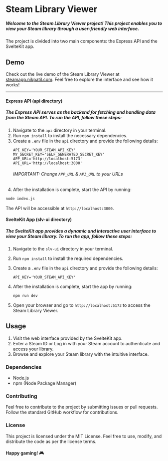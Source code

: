 # Steam Library Viewer

##### Welcome to the Steam Library Viewer project! This project enables you to view your Steam library through a user-friendly web interface.

The project is divided into two main components: the Express API and the SvelteKit app.

## Demo

Check out the live demo of the Steam Library Viewer at [steamapp.nikpatil.com](https://steamapp.nikpatil.com). Feel free to explore the interface and see how it works!

---

#### Express API (api directory)

##### The Express API serves as the backend for fetching and handling data from the Steam API. To run the API, follow these steps:

1. Navigate to the `api` directory in your terminal.
2. Run `npm install` to install the necessary dependencies.
3. Create a `.env` file in the `api` directory and provide the following details:
   ```env
   API_KEY='YOUR_STEAM_API_KEY'
   MY_SECRET_KEY='SELF_GENERATED_SECRET_KEY'
   APP_URL='http://localhost:5173'
   API_URL='http://localhost:3000'
   ```
   ###### IMPORTANT: Change `APP_URL` & `API_URL` to your URLs
4. After the installation is complete, start the API by running:

```bash
node index.js
```

The API will be accessible at `http://localhost:3000`.

#### SvelteKit App (slv-ui directory)

##### The SvelteKit app provides a dynamic and interactive user interface to view your Steam library. To run the app, follow these steps:

1. Navigate to the `slv-ui` directory in your terminal.
2. Run `npm install` to install the required dependencies.
3. Create a `.env` file in the `api` directory and provide the following details:
   ```env
   API_KEY='YOUR_STEAM_API_KEY'
   ```
4. After the installation is complete, start the app by running:

   ```bash
   npm run dev
   ```

5. Open your browser and go to `http://localhost:5173` to access the Steam Library Viewer.

## Usage

1. Visit the web interface provided by the SvelteKit app.
2. Enter a Steam ID or Log in with your Steam account to authenticate and access your library.
3. Browse and explore your Steam library with the intuitive interface.

### Dependencies

- Node.js
- npm (Node Package Manager)

### Contributing

Feel free to contribute to the project by submitting issues or pull requests. Follow the standard GitHub workflow for contributions.

### License

This project is licensed under the MIT License. Feel free to use, modify, and distribute the code as per the license terms.

#### Happy gaming! 🎮
